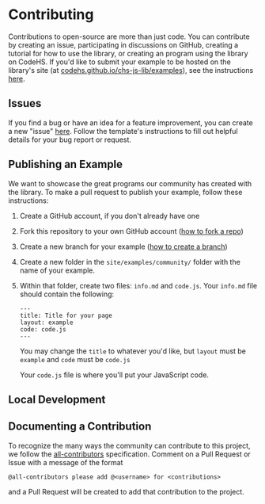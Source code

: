 # Contributing

Contributions to open-source are more than just code. You can contribute by creating an issue, participating in discussions on GitHub, creating a tutorial for how to use the library, or creating an program using the library on CodeHS. If you'd like to submit your example to be hosted on the library's site (at [codehs.github.io/chs-js-lib/examples](https://codehs.github.io/chs-js-lib/examples)), see the instructions [here](#creating-an-example).

## Issues

If you find a bug or have an idea for a feature improvement, you can create a new "issue" [here](https://github.com/codehs/chs-js-lib/issues). Follow the template's instructions to fill out helpful details for your bug report or request.

## Publishing an Example

We want to showcase the great programs our community has created with the library. To make a pull request to publish your example, follow these instructions:

1. Create a GitHub account, if you don't already have one
2. Fork this repository to your own GitHub account ([how to fork a repo](https://docs.github.com/en/get-started/quickstart/fork-a-repo))
3. Create a new branch for your example ([how to create a branch](https://docs.github.com/en/pull-requests/collaborating-with-pull-requests/proposing-changes-to-your-work-with-pull-requests/creating-and-deleting-branches-within-your-repository))
4. Create a new folder in the `site/examples/community/` folder with the name of your example.
5. Within that folder, create two files: `info.md` and `code.js`. Your `info.md` file should contain the following:

    ```
    ---
    title: Title for your page
    layout: example
    code: code.js
    ---
    ```

    You may change the `title` to whatever you'd like, but `layout` must be `example` and `code` must be `code.js`

    Your `code.js` file is where you'll put your JavaScript code.

## Local Development

## Documenting a Contribution

To recognize the many ways the community can contribute to this project, we follow the [all-contributors](https://github.com/all-contributors/all-contributors) specification. Comment on a Pull Request or Issue with a message of the format

```
@all-contributors please add @<username> for <contributions>
```

and a Pull Request will be created to add that contribution to the project.
